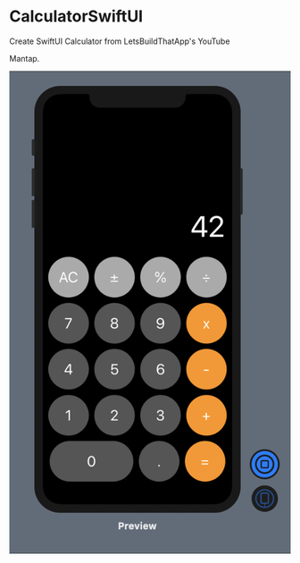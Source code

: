# CalculatorSwiftUI

Create SwiftUI Calculator  from LetsBuildThatApp's YouTube

Mantap.

![Screenshot](preview.png)
